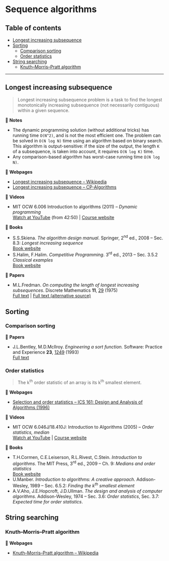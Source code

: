 # Sequence algorithms

## Table of contents

* [Longest increasing subsequence](#longest-increasing-subsequence)
* [Sorting](#sorting)
	* [Comparison sorting](#comparison-sorting)
	* [Order statistics](#order-statistics)
* [String searching](#string-searching)
	* [Knuth&ndash;Morris&ndash;Pratt algorithm](#knuth-morris-pratt-algorithm)

---

## Longest increasing subsequence

> Longest increasing subsequence problem is a task to find the longest monotonically increasing subsequence (not necessarily contiguous) within a given sequence.

:memo: **Notes**

* The dynamic programming solution (without additional tricks) has running time `O(N^2)`, and is not the most efficient one. The problem can be solved in `O(N log N)` time using an algorithm based on binary search. This algorithm is output-sensitive: if the size of the output, the length `K` of a subsequence, is taken into account, it requires `O(N log K)` time.
* Any comparison-based algorithm has worst-case running time `Ω(N log N)`.

:link: **Webpages**

* [Longest increasing subsequence &ndash; Wikipedia](https://en.wikipedia.org/wiki/Longest_increasing_subsequence)
* [Longest increasing subsequence &ndash; CP-Algorithms](https://cp-algorithms.com/sequences/longest_increasing_subsequence.html)

:movie_camera: **Videos**

* MIT OCW 6.006 Introduction to algorithms (2011) &ndash; *Dynamic programming*\
[Watch at YouTube](https://www.youtube.com/watch?v=1ivFSH0ijOM&t=2570) (from 42:50) |
[Course website](https://ocw.mit.edu/courses/electrical-engineering-and-computer-science/6-006-introduction-to-algorithms-fall-2011/index.htm)

:book: **Books**

* S.S.Skiena. *The algorithm design manual*. Springer, 2<sup>nd</sup> ed., 2008 &ndash; Sec. 8.3: *Longest increasing sequence*\
[Book website](http://www.algorist.com/)
* S.Halim, F.Halim. *Competitive Programming*. 3<sup>rd</sup> ed., 2013 &ndash; Sec. 3.5.2 *Classical examples*\
[Book website](https://cpbook.net/)

:page_facing_up: **Papers**

* M.L.Fredman. *On computing the length of longest increasing subsequences*. Discrete Mathematics **11**, [29](https://dx.doi.org/10.1016/0012-365X(75)90103-X) (1975)\
[Full text](https://dx.doi.org/10.1016/0012-365X(75)90103-X) |
[Full text (alternative source)](https://core.ac.uk/download/pdf/82290717.pdf)

<!--### Counting the number of longest increasing subsequences-->

## Sorting

### Comparison sorting

:page_facing_up: **Papers**

* J.L.Bentley, M.D.McIlroy. *Engineering a sort function.* Software: Practice and Experience **23**, [1249](https://dx.doi.org/10.1002/spe.4380231105) (1993)\
[Full text](https://cs.fit.edu/~pkc/classes/writing/samples/bentley93engineering.pdf)

### Order statistics

> The k<sup>th</sup> order statistic of an array is its k<sup>th</sup> smallest element.

:link: **Webpages**

* [Selection and order statistics &ndash; ICS 161: Design and Analysis of Algorithms (1996)](https://www.ics.uci.edu/~eppstein/161/960125.html)

:movie_camera: **Videos**

* MIT OCW 6.046J/18.410J: Introduction to Algorithms (2005) &ndash; *Order statistics, median*\
[Watch at YouTube](https://www.youtube.com/watch?v=mR_RUjsJnV8) |
[Course website](https://ocw.mit.edu/courses/electrical-engineering-and-computer-science/6-046j-introduction-to-algorithms-sma-5503-fall-2005/)

:book: **Books**

* T.H.Cormen, C.E.Leiserson, R.L.Rivest, C.Stein. *Introduction to algorithms*. The MIT Press, 3<sup>rd</sup> ed., 2009 &ndash; Ch. 9: *Medians and order statistics*\
[Book website](https://mitpress.mit.edu/books/introduction-algorithms-third-edition)
* U.Manber. *Introduction to algorithms: A creative approach*. Addison-Wesley, 1989 &ndash; Sec. 6.5.2: *Finding the k<sup>th</sup> smallest element*
* A.V.Aho, J.E.Hopcroft, J.D.Ullman. *The design and analysis of computer algorithms*. Addison-Wesley, 1974 &ndash; Sec. 3.6: *Order statistics*, Sec. 3.7: *Expected time for order statistics*.

## String searching

### Knuth&ndash;Morris&ndash;Pratt algorithm

:link: **Webpages**

* [Knuth–Morris–Pratt algorithm &ndash; Wikipedia](https://en.wikipedia.org/wiki/Knuth%E2%80%93Morris%E2%80%93Pratt_algorithm)
